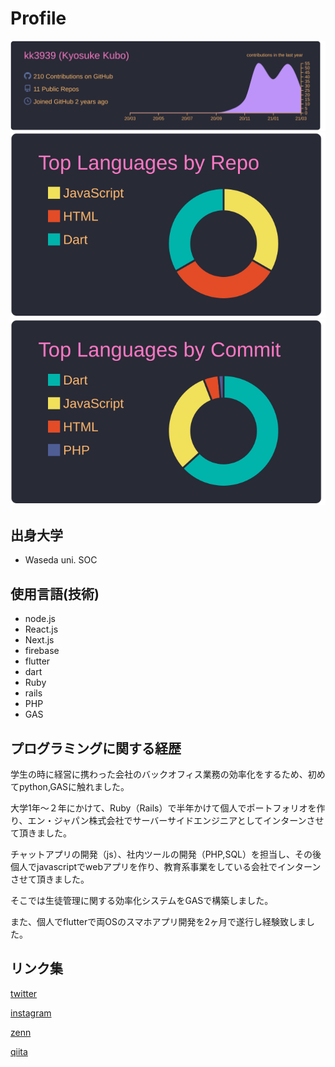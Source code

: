 # Profile


[![](https://raw.githubusercontent.com/kk3939/kk3939/main/profile-summary-card-output/dracula/0-profile-details.svg)](https://github.com/vn7n24fzkq/github-profile-summary-cards)
[![](https://raw.githubusercontent.com/kk3939/kk3939/main/profile-summary-card-output/dracula/1-repos-per-language.svg)](https://github.com/vn7n24fzkq/github-profile-summary-cards)
[![](https://raw.githubusercontent.com/kk3939/kk3939/main/profile-summary-card-output/dracula/2-most-commit-language.svg)](https://github.com/vn7n24fzkq/github-profile-summary-cards)


## 出身大学
- Waseda uni. SOC

## 使用言語(技術)

- node.js 
- React.js
- Next.js 
- firebase 
- flutter 
- dart 
- Ruby 
- rails 
- PHP 
- GAS


## プログラミングに関する経歴

学生の時に経営に携わった会社のバックオフィス業務の効率化をするため、初めてpython,GASに触れました。

大学1年〜２年にかけて、Ruby（Rails）で半年かけて個人でポートフォリオを作り、エン・ジャパン株式会社でサーバーサイドエンジニアとしてインターンさせて頂きました。

チャットアプリの開発（js）、社内ツールの開発（PHP,SQL）を担当し、その後個人でjavascriptでwebアプリを作り、教育系事業をしている会社でインターンさせて頂きました。

そこでは生徒管理に関する効率化システムをGASで構築しました。

また、個人でflutterで両OSのスマホアプリ開発を2ヶ月で遂行し経験致しました。

## リンク集

[twitter](https://twitter.com/kyo9bo)

[instagram](https://www.instagram.com/?hl=ja)

[zenn](https://zenn.dev/kyo9bo)

[qiita](https://qiita.com/kyo51310)

